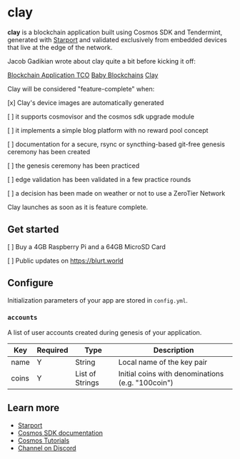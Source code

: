 # clay

**clay** is a blockchain application built using Cosmos SDK and Tendermint, generated with [Starport](https://github.com/tendermint/starport) and validated exclusively from embedded devices that live at the edge of the network.

Jacob Gadikian wrote about clay quite a bit before kicking it off:

[Blockchain Application TCO](https://blurt.world/blurt/@jacobgadikian/blockchain-application-tco)
[Baby Blockchains](https://github.com/regen-network/cosmosd/issues/17)
[Clay](https://blurt.world/blurt/@jacobgadikian/clay)

Clay will be considered "feature-complete" when:

[x] Clay's device images are automatically generated

[ ] it supports cosmovisor and the cosmos sdk upgrade module

[ ] it implements a simple blog platform with no reward pool concept

[ ] documentation for a secure, rsync or syncthing-based git-free genesis ceremony has been created

[ ] the genesis ceremony has been practiced

[ ] edge validation has been validated in a few practice rounds

[ ] a decision has been made on weather or not to use a ZeroTier Network

Clay launches as soon as it is feature complete.


## Get started

[ ] Buy a 4GB Raspberry Pi and a 64GB MicroSD Card

[ ] Public updates on https://blurt.world

## Configure

Initialization parameters of your app are stored in `config.yml`.

### `accounts`

A list of user accounts created during genesis of your application.

| Key   | Required | Type            | Description                                       |
| ----- | -------- | --------------- | ------------------------------------------------- |
| name  | Y        | String          | Local name of the key pair                        |
| coins | Y        | List of Strings | Initial coins with denominations (e.g. "100coin") |

## Learn more

- [Starport](https://github.com/tendermint/starport)
- [Cosmos SDK documentation](https://docs.cosmos.network)
- [Cosmos Tutorials](https://tutorials.cosmos.network)
- [Channel on Discord](https://discord.gg/W8trcGV)

